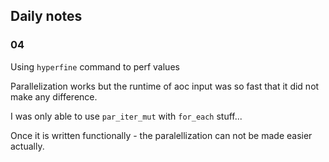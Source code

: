 
## Daily notes

### 04
Using `hyperfine` command to perf values

Parallelization works but the runtime of aoc input was so fast that it did not make any difference.

I was only able to use `par_iter_mut` with `for_each` stuff...

Once it is written functionally - the paralellization can not be made easier actually.
